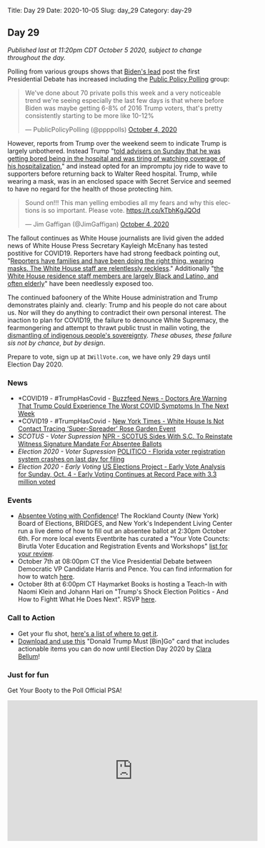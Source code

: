 Title: Day 29
Date: 2020-10-05
Slug: day_29
Category: day-29

## Day 29  

_Published last at 11:20pm CDT October 5 2020, subject to change throughout the day._

Polling from various groups shows that [Biden's lead](https://projects.fivethirtyeight.com/polls/) post the first Presidential Debate has increased including the [Public Policy Polling](https://www.publicpolicypolling.com/wp-content/uploads/2020/10/NorthCarolinaResultsOctober2020.pdf) group:

<blockquote class="twitter-tweet"><p lang="en" dir="ltr">We&#39;ve done about 70 private polls this week and a very noticeable trend we&#39;re seeing especially the last few days is that where before Biden was maybe getting 6-8% of 2016 Trump voters, that&#39;s pretty consistently starting to be more like 10-12%</p>&mdash; PublicPolicyPolling (@ppppolls) <a href="https://twitter.com/ppppolls/status/1312803416935194624?ref_src=twsrc%5Etfw">October 4, 2020</a></blockquote> <script async src="https://platform.twitter.com/widgets.js" charset="utf-8"></script>

However, reports from Trump over the weekend seem to indicate Trump is largely unbothered. Instead Trump "[told advisers on Sunday that he was getting bored being in the hospital and was tiring of watching coverage of his hospitalization](https://www.washingtonpost.com/politics/trump-covid-19-walter-reed-wave/2020/10/04/12dbe38c-064f-11eb-a166-dc429b380d10_story.html)," and instead opted for an impromptu joy ride to wave to supporters before returning back to Walter Reed hospital. Trump, while wearing a mask, was in an enclosed space with Secret Service and seemed to have no regard for the health of those protecting him.

<blockquote class="twitter-tweet"><p lang="en" dir="ltr">Sound on!!! This man yelling embodies all my fears and why this elections is so important. Please vote. <a href="https://t.co/kTbhKgJQOd">https://t.co/kTbhKgJQOd</a></p>&mdash; Jim Gaffigan (@JimGaffigan) <a href="https://twitter.com/JimGaffigan/status/1312895447263043584?ref_src=twsrc%5Etfw">October 4, 2020</a></blockquote> <script async src="https://platform.twitter.com/widgets.js" charset="utf-8"></script> 

The fallout continues as White House journalists are livid given the added news of White House Press Secretary Kayleigh McEnany has tested postitive for COVID19. Reporters have had strong feedback pointing out, "[Reporters have families and have been doing the right thing, wearing masks. The White House staff are relentlessly reckless](https://www.vanityfair.com/news/2020/10/white-house-reporters-fume-over-reckless-covid-response)." Additionally "[the White House residence staff members are largely Black and Latino, and often elderly](https://www.washingtonpost.com/lifestyle/style/white-house-residence-staff-virus/2020/10/05/a8399794-0645-11eb-9be6-cf25fb429f1a_story.html)" have been needlessly exposed too. 

The continued bafoonery of the White House administration and Trump demonstrates plainly and. clearly: Trump and his people do not care about us. Nor will they do anything to contradict their own personal interest. The inaction to plan for COVID19, the failure to denounce White Supremacy, the fearmongering and attempt to thrawt public trust in mailin voting, the [dismantling of indigenous people's sovereignty](https://twitter.com/jtlarsen/status/1313088281207287813?s=20). *These abuses, these failure sis not by chance, but by design*.

Prepare to vote, sign up at `IWillVote.com`, we have only 29 days until Election Day 2020. 

### News

- *COVID19 - #TrumpHasCovid - [Buzzfeed News - Doctors Are Warning That Trump Could Experience The Worst COVID Symptoms In The Next Week	](https://www.buzzfeednews.com/article/peteraldhous/trump-covid-time-course-disease)
- *COVID19 - #TrumpHasCovid - [New York Times - White House Is Not Contact Tracing ‘Super-Spreader’ Rose Garden Event](https://www.nytimes.com/2020/10/05/health/contact-tracing-white-house.html)
- *SCOTUS - Voter Supression* [NPR - SCOTUS Sides With S.C. To Reinstate Witness Signature Mandate For Absentee Ballots ](https://www.npr.org/2020/10/05/920574243/scotus-sides-with-s-c-to-reinstate-witness-signature-mandate-for-absentee-ballot)
- *Election 2020 - Voter Supression* [POLITICO - Florida voter registration system crashes on last day for filing](https://www.politico.com/states/florida/story/2020/10/05/florida-voter-registration-system-crashes-on-last-day-for-filing-1321423)
- *Election 2020 - Early Voting* [US Elections Project - Early Vote Analysis for Sunday, Oct. 4 -
Early Voting Continues at Record Pace with 3.3 million voted](https://electproject.github.io/Early-Vote-2020G/Early_Vote_Analysis_10_4.html)

### Events

- [Absentee Voting with Confidence](https://www.eventbrite.com/e/absentee-voting-with-confidence-tickets-122564807639?aff=ebdssbeditorialcollection)! The Rockland County (New York) Board of Elections, BRIDGES, and New York's Independent Living Center run a live demo of how to fill out an absentee ballot at 2:30pm October 6th. For more local events Eventbrite has curated a "Your Vote Councts: Birutla Voter Education and Registration Events and Workshops" [list for your review](https://www.eventbrite.com/c/your-vote-counts-virtual-voter-education-and-registration-events-and-workshops-cwxqcqk). 
- October 7th at 08:00pm CT the Vice Presidential Debate between Democratic VP Candidate Harris and Pence. You can find information for how to watch [here](https://www.indiewire.com/feature/how-watch-vice-presidential-debate-kamala-harris-mike-pence-1234588721/).
- October 8th at 6:00pm CT Haymarket Books is hosting a Teach-In with Naomi Klein and Johann Hari on "Trump's Shock Election Politics - And How to Fightt What He Does Next". RSVP [here](https://www.eventbrite.com/e/trumps-shock-election-politics-and-how-to-fight-what-he-does-next-tickets-123347522761).

### Call to Action

- Get your flu shot, [here's a list of where to get it](https://www.health.com/condition/cold-flu-sinus/free-flu-shots).
- [Download and use this](https://donaldtrumpmustbingo.com/) "Donald Trump Must [Bin]Go" card that includes actionable items you can do now until Election Day 2020 by [Clara Bellum](https://twitter.com/clarabellum)!

### Just for fun

Get Your Booty to the Poll Official PSA!

<iframe width="560" height="315" src="https://www.youtube.com/embed/eTlv2gfrINM" frameborder="0" allow="accelerometer; autoplay; clipboard-write; encrypted-media; gyroscope; picture-in-picture" allowfullscreen></iframe>
